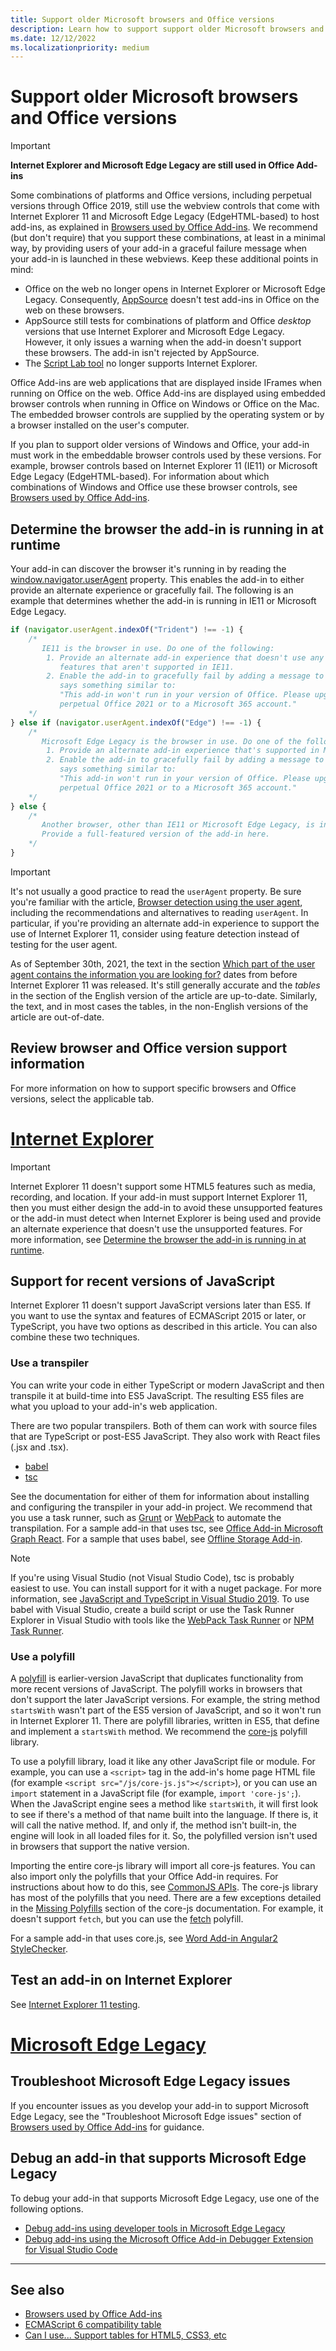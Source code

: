 ```yaml
---
title: Support older Microsoft browsers and Office versions
description: Learn how to support support older Microsoft browsers and Office versions in your add-in.
ms.date: 12/12/2022
ms.localizationpriority: medium
---
```


# Support older Microsoft browsers and Office versions

> [!IMPORTANT]
> **Internet Explorer and Microsoft Edge Legacy are still used in Office Add-ins**
>
> Some combinations of platforms and Office versions, including perpetual versions through Office 2019, still use the webview controls that come with Internet Explorer 11 and Microsoft Edge Legacy (EdgeHTML-based) to host add-ins, as explained in [Browsers used by Office Add-ins](../concepts/browsers-used-by-office-web-add-ins.md). We recommend (but don't require) that you support these combinations, at least in a minimal way, by providing users of your add-in a graceful failure message when your add-in is launched in these webviews. Keep these additional points in mind:
>
> - Office on the web no longer opens in Internet Explorer or Microsoft Edge Legacy. Consequently, [AppSource](/office/dev/store/submit-to-appsource-via-partner-center) doesn't test add-ins in Office on the web on these browsers.
> - AppSource still tests for combinations of platform and Office *desktop* versions that use Internet Explorer and Microsoft Edge Legacy. However, it only issues a warning when the add-in doesn't support these browsers. The add-in isn't rejected by AppSource.
> - The [Script Lab tool](../overview/explore-with-script-lab.md) no longer supports Internet Explorer.

Office Add-ins are web applications that are displayed inside IFrames when running on Office on the web. Office Add-ins are displayed using embedded browser controls when running in Office on Windows or Office on the Mac. The embedded browser controls are supplied by the operating system or by a browser installed on the user's computer.

If you plan to support older versions of Windows and Office, your add-in must work in the embeddable browser controls used by these versions. For example, browser controls based on Internet Explorer 11 (IE11) or Microsoft Edge Legacy (EdgeHTML-based). For information about which combinations of Windows and Office use these browser controls, see [Browsers used by Office Add-ins](../concepts/browsers-used-by-office-web-add-ins.md).

## Determine the browser the add-in is running in at runtime

Your add-in can discover the browser it's running in by reading the [window.navigator.userAgent](https://developer.mozilla.org/docs/Web/API/Navigator/userAgent) property. This enables the add-in to either provide an alternate experience or gracefully fail. The following is an example that determines whether the add-in is running in IE11 or Microsoft Edge Legacy.

```javascript
if (navigator.userAgent.indexOf("Trident") !== -1) {
    /*
       IE11 is the browser in use. Do one of the following:
        1. Provide an alternate add-in experience that doesn't use any of the HTML5
           features that aren't supported in IE11.
        2. Enable the add-in to gracefully fail by adding a message to the UI that
           says something similar to:
           "This add-in won't run in your version of Office. Please upgrade either to
           perpetual Office 2021 or to a Microsoft 365 account."
    */
} else if (navigator.userAgent.indexOf("Edge") !== -1) {
    /*
       Microsoft Edge Legacy is the browser in use. Do one of the following:
        1. Provide an alternate add-in experience that's supported in Microsoft Edge Legacy.
        2. Enable the add-in to gracefully fail by adding a message to the UI that
           says something similar to:
           "This add-in won't run in your version of Office. Please upgrade either to
           perpetual Office 2021 or to a Microsoft 365 account."
    */
} else {
    /* 
       Another browser, other than IE11 or Microsoft Edge Legacy, is in use.
       Provide a full-featured version of the add-in here.
    */
}
```

> [!IMPORTANT]
> It's not usually a good practice to read the `userAgent` property. Be sure you're familiar with the article, [Browser detection using the user agent](https://developer.mozilla.org/docs/Web/HTTP/Browser_detection_using_the_user_agent), including the recommendations and alternatives to reading `userAgent`. In particular, if you're providing an alternate add-in experience to support the use of Internet Explorer 11, consider using feature detection instead of testing for the user agent.
>
> As of September 30th, 2021, the text in the section [Which part of the user agent contains the information you are looking for?](https://developer.mozilla.org/docs/Web/HTTP/Browser_detection_using_the_user_agent#which_part_of_the_user_agent_contains_the_information_you_are_looking_for) dates from before Internet Explorer 11 was released. It's still generally accurate and the *tables* in the section of the English version of the article are up-to-date. Similarly, the text, and in most cases the tables, in the non-English versions of the article are out-of-date.

## Review browser and Office version support information

For more information on how to support specific browsers and Office versions, select the applicable tab.

# [Internet Explorer](#tab/ie)

> [!IMPORTANT]
> Internet Explorer 11 doesn't support some HTML5 features such as media, recording, and location. If your add-in must support Internet Explorer 11, then you must either design the add-in to avoid these unsupported features or the add-in must detect when Internet Explorer is being used and provide an alternate experience that doesn't use the unsupported features. For more information, see [Determine the browser the add-in is running in at runtime](#determine-the-browser-the-add-in-is-running-in-at-runtime).

## Support for recent versions of JavaScript

Internet Explorer 11 doesn't support JavaScript versions later than ES5. If you want to use the syntax and features of ECMAScript 2015 or later, or TypeScript, you have two options as described in this article. You can also combine these two techniques.

### Use a transpiler

You can write your code in either TypeScript or modern JavaScript and then transpile it at build-time into ES5 JavaScript. The resulting ES5 files are what you upload to your add-in's web application.

There are two popular transpilers. Both of them can work with source files that are TypeScript or post-ES5 JavaScript. They also work with React files (.jsx and .tsx).

- [babel](https://babeljs.io/)
- [tsc](https://www.typescriptlang.org/index.html)

See the documentation for either of them for information about installing and configuring the transpiler in your add-in project. We recommend that you use a task runner, such as [Grunt](https://gruntjs.com/) or [WebPack](https://webpack.js.org/) to automate the transpilation. For a sample add-in that uses tsc, see [Office Add-in Microsoft Graph React](https://github.com/OfficeDev/Office-Add-in-samples/tree/main/Samples/auth/Office-Add-in-Microsoft-Graph-React). For a sample that uses babel, see [Offline Storage Add-in](https://github.com/OfficeDev/Office-Add-in-samples/tree/main/Samples/Excel.OfflineStorageAddin).

> [!NOTE]
> If you're using Visual Studio (not Visual Studio Code), tsc is probably easiest to use. You can install support for it with a nuget package. For more information, see [JavaScript and TypeScript in Visual Studio 2019](/visualstudio/javascript/javascript-in-vs-2019). To use babel with Visual Studio, create a build script or use the Task Runner Explorer in Visual Studio with tools like the [WebPack Task Runner](https://marketplace.visualstudio.com/items?itemName=MadsKristensen.WebPackTaskRunner) or [NPM Task Runner](https://marketplace.visualstudio.com/items?itemName=MadsKristensen.NPMTaskRunner).

### Use a polyfill

A [polyfill](https://en.wikipedia.org/wiki/Polyfill_(programming)) is earlier-version JavaScript that duplicates functionality from more recent versions of JavaScript. The polyfill works in browsers that don't support the later JavaScript versions. For example, the string method `startsWith` wasn't part of the ES5 version of JavaScript, and so it won't run in Internet Explorer 11. There are polyfill libraries, written in ES5, that define and implement a `startsWith` method. We recommend the [core-js](https://github.com/zloirock/core-js) polyfill library.

To use a polyfill library, load it like any other JavaScript file or module. For example, you can use a `<script>` tag in the add-in's home page HTML file (for example `<script src="/js/core-js.js"></script>`), or you can use an `import` statement in a JavaScript file (for example, `import 'core-js';`). When the JavaScript engine sees a method like `startsWith`, it will first look to see if there's a method of that name built into the language. If there is, it will call the native method. If, and only if, the method isn't built-in, the engine will look in all loaded files for it. So, the polyfilled version isn't used in browsers that support the native version.

Importing the entire core-js library will import all core-js features. You can also import only the polyfills that your Office Add-in requires. For instructions about how to do this, see [CommonJS APIs](https://github.com/zloirock/core-js#commonjs-api). The core-js library has most of the polyfills that you need. There are a few exceptions detailed in the [Missing Polyfills](https://github.com/zloirock/core-js#missing-polyfills) section of the core-js documentation. For example, it doesn't support `fetch`, but you can use the [fetch](https://github.com/github/fetch) polyfill.

For a sample add-in that uses core.js, see [Word Add-in Angular2 StyleChecker](https://github.com/OfficeDev/Word-Add-in-Angular2-StyleChecker).

## Test an add-in on Internet Explorer

See [Internet Explorer 11 testing](../testing/ie-11-testing.md).

# [Microsoft Edge Legacy](#tab/edge)

## Troubleshoot Microsoft Edge Legacy issues

If you encounter issues as you develop your add-in to support Microsoft Edge Legacy, see the "Troubleshoot Microsoft Edge issues" section of [Browsers used by Office Add-ins](../concepts/browsers-used-by-office-web-add-ins.md#troubleshoot-microsoft-edge-issues) for guidance.

## Debug an add-in that supports Microsoft Edge Legacy

To debug your add-in that supports Microsoft Edge Legacy, use one of the following options.

- [Debug add-ins using developer tools in Microsoft Edge Legacy](../testing/debug-add-ins-using-devtools-edge-legacy.md)
- [Debug add-ins using the Microsoft Office Add-in Debugger Extension for Visual Studio Code](../testing/debug-with-vs-extension.md)

---

## See also

- [Browsers used by Office Add-ins](../concepts/browsers-used-by-office-web-add-ins.md)
- [ECMAScript 6 compatibility table](https://kangax.github.io/compat-table/es6/)
- [Can I use... Support tables for HTML5, CSS3, etc](https://caniuse.com/)
